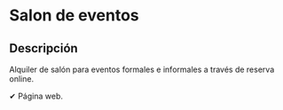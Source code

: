 
# Salon de eventos

## Descripción 

Alquiler de salón para eventos formales e informales a través de reserva online.

✔ Página web.
